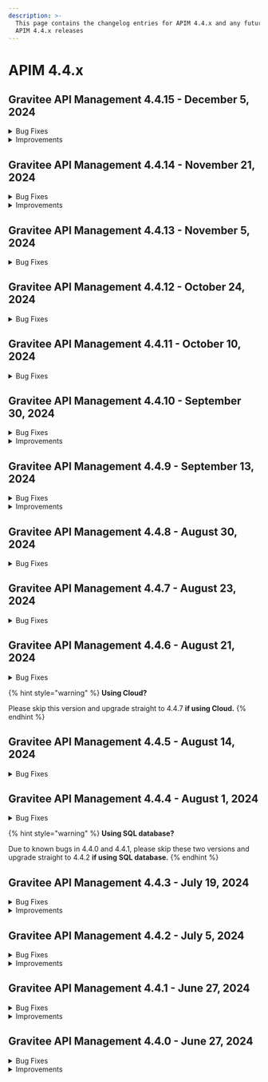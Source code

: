 ```yaml
---
description: >-
  This page contains the changelog entries for APIM 4.4.x and any future patch
  APIM 4.4.x releases
---
```


# APIM 4.4.x
 
## Gravitee API Management 4.4.15 - December 5, 2024
<details>

<summary>Bug Fixes</summary>

**Gateway**

* Websocket subprotocol doesn't work in API GW [#10023](https://github.com/gravitee-io/issues/issues/10023)
* Opensearch configuration and ism policy [#10100](https://github.com/gravitee-io/issues/issues/10100)

**Management API**

* Custom Api key is not resuable between multiple environments [#10131](https://github.com/gravitee-io/issues/issues/10131)
* Page Size Drop Down cannot exceed 100 [#10145](https://github.com/gravitee-io/issues/issues/10145)
* 500 error when listing API categories [#10158](https://github.com/gravitee-io/issues/issues/10158)
* \[APIM]\[Portal] Static data access  [#10162](https://github.com/gravitee-io/issues/issues/10162)
* Unable to find users with emails containing uppercase letters in Gravitee APIM Console and API requests [#10167](https://github.com/gravitee-io/issues/issues/10167)
* Webhook notification for Subscription_Accepted event is missing "owner" details [#10187](https://github.com/gravitee-io/issues/issues/10187)

**Other**

* DataDog issues with plugin v2.4.5 [#10176](https://github.com/gravitee-io/issues/issues/10176)
* Health endpoint result is impacted by filtered probes in timeout [#10189](https://github.com/gravitee-io/issues/issues/10189)

</details>

<details>

<summary>Improvements</summary>

**Management API**

* Improve `/apis/{apiId}/import/swagger?definitionVersion=2.0.0` endpoint performances [#10117](https://github.com/gravitee-io/issues/issues/10117)

  Note: Two new environment variables have been introduced to enhance the configuration. The first, `documentation.audit.max-content-size`, is designed to limit the size of the content saved in audits when a Page is created during an import. The second variable, `documentation.swagger.validate-safe-content`, determines whether the content of an imported OAS is validated for safety during the import process.

</details>


 
## Gravitee API Management 4.4.14 - November 21, 2024
<details>

<summary>Bug Fixes</summary>

**Gateway**

* SSE connections receives messages to the wrong API when connected to rabbitmq  [#10020](https://github.com/gravitee-io/issues/issues/10020)

**Management API**

* API webhook notifier is not working for subscriptions [#10056](https://github.com/gravitee-io/issues/issues/10056)
* MAPI v2 : analytics : /respoinse-statuses : error 404 [#10175](https://github.com/gravitee-io/issues/issues/10175)

**Console**

* When creating an endpoint group, the page is not properly refreshed [#10129](https://github.com/gravitee-io/issues/issues/10129)

**Other**

* API CRD export mismatch on plan when using selection rules [#10179](https://github.com/gravitee-io/issues/issues/10179)

</details>

<details>

<summary>Improvements</summary>

**Other**

* Support expression language in ip filtering policy [#10142](https://github.com/gravitee-io/issues/issues/10142)

</details>


 
## Gravitee API Management 4.4.13 - November 5, 2024
<details>

<summary>Bug Fixes</summary>

**Gateway**

* Inconsistent application of validateSubscription flag [#10120](https://github.com/gravitee-io/issues/issues/10120)
* Sync process failed if subscription exists without the linked API [#10140](https://github.com/gravitee-io/issues/issues/10140)

**Management API**

* Page revisions are still present when the associated API is deleted [#10039](https://github.com/gravitee-io/issues/issues/10039)
* API webhook notifier is not working for subscriptions [#10056](https://github.com/gravitee-io/issues/issues/10056)
* Alert Templates are always created in default environment [#10126](https://github.com/gravitee-io/issues/issues/10126)

**Console**

* Code blocks and long strings of text cause overflow of documentation text in the new dev portal [#10048](https://github.com/gravitee-io/issues/issues/10048)

**Other**

* Gateways can not reconnect to the bridge mapi [#10101](https://github.com/gravitee-io/issues/issues/10101)
* \[gravitee-policy-jwt] Complete gateway disruption occurred in retrieving JWT public keys after startup under a heavy load of API calls [#10119](https://github.com/gravitee-io/issues/issues/10119)

</details>



## Gravitee API Management 4.4.12 - October 24, 2024
<details>

<summary>Bug Fixes</summary>

**Management API**

* Dictionaries not deployed after migration from 3.20.x to 4.x [#10026](https://github.com/gravitee-io/issues/issues/10026)
* User with environment role is not able to create notifications [#10068](https://github.com/gravitee-io/issues/issues/10068)

**Console**

* Unable to delete Cors Allow-Origin URL [#9765](https://github.com/gravitee-io/issues/issues/9765)
* Error on sharding tags page refresh [#10067](https://github.com/gravitee-io/issues/issues/10067)
* Rollback from history removes groups of users from API  [#10074](https://github.com/gravitee-io/issues/issues/10074)
* Upgrade nginx image to 1.27.2 [#10116](https://github.com/gravitee-io/issues/issues/10116)

**Portal**

* Swagger Documentation not showing in portal [#9946](https://github.com/gravitee-io/issues/issues/9946)
* Upgrade nginx image to 1.27.2 [#10116](https://github.com/gravitee-io/issues/issues/10116)

**Helm Charts**

* Set the HaProxy.ProxyProtocol with the Helm chart [#10027](https://github.com/gravitee-io/issues/issues/10027)

**Other**

* \[JDBC] Unable to create federation [#10107](https://github.com/gravitee-io/issues/issues/10107)

</details>

## Gravitee API Management 4.4.11 - October 10, 2024
<details>

<summary>Bug Fixes</summary>

**Gateway**

* Invalid error content/type when using v4 emulation [#9930](https://github.com/gravitee-io/issues/issues/9930)
* \[3.20.X and 4.4.X] DNS Resolution fails for hosts having more than 30 A records [#10051](https://github.com/gravitee-io/issues/issues/10051)
* \[Gateway Distributed Sync] Properly differentiate v2 from v4 API events [#10055](https://github.com/gravitee-io/issues/issues/10055)
* \[gravitee-node] Gravitee metrics return NaN [#10070](https://github.com/gravitee-io/issues/issues/10070)
* Error Key champ not present when using Response Template [#9931](https://github.com/gravitee-io/issues/issues/9931)

**Management API**

* Missing braces in webhook notifier messages when special characters are present [#9856](https://github.com/gravitee-io/issues/issues/9856)
* Debug mode not working when too many gateway started events [#9977](https://github.com/gravitee-io/issues/issues/9977)
* Issue on permissions of the ORGANIZATION_USER role [#10040](https://github.com/gravitee-io/issues/issues/10040)
* Upgrade fails from older version to 4.3.13 with SQL db [#10064](https://github.com/gravitee-io/issues/issues/10064)

**Console**

* Inconsistent display of total APIs between Dashboard and APIs page [#9868](https://github.com/gravitee-io/issues/issues/9868)
* Button color UI bug [#10035](https://github.com/gravitee-io/issues/issues/10035)

**Portal**

* Search bar not sorting results properly on portal for API [#10075](https://github.com/gravitee-io/issues/issues/10075)

**Helm Charts**

* Add serviceAccount in helm chart  [#10057](https://github.com/gravitee-io/issues/issues/10057)
* Helm Chart Issue  [#10091](https://github.com/gravitee-io/issues/issues/10091)

**Other**

* \[gravitee-policy-groovy] Groovy script compilation blocks the Vertx event loop [#9653](https://github.com/gravitee-io/issues/issues/9653)
* \[gravitee-policy-generate-jwt] Generate JWT policy generates incorrect tokens [#9975](https://github.com/gravitee-io/issues/issues/9975)

</details>


 
## Gravitee API Management 4.4.10 - September 30, 2024
<details>

<summary>Bug Fixes</summary>

**Gateway**

* Transfer subscription does not use new plan when V4 emulation is disabled [#10047](https://github.com/gravitee-io/issues/issues/10047)

**Management API**

* Scheduled requests for dynamic properties are run for each pod in a deployment [#9941](https://github.com/gravitee-io/issues/issues/9941)
*  mgmt-api ERROR i.g.r.a.s.n.i.EmailNotifierServiceImpl - No emails extracted from \[] [#9965](https://github.com/gravitee-io/issues/issues/9965)
* Dictionaries not deployed after migration from 3.20.x to 4.x [#10026](https://github.com/gravitee-io/issues/issues/10026)
* Validation for unique names is MISSING in Categories  [#10053](https://github.com/gravitee-io/issues/issues/10053)

**Console**

* Info page of API does not refresh when duplicating the API [#9790](https://github.com/gravitee-io/issues/issues/9790)
* Display issue with lateral collasped menu [#9792](https://github.com/gravitee-io/issues/issues/9792)
* API History shows warning for all policies [#9866](https://github.com/gravitee-io/issues/issues/9866)
* \[APIM] Read only Health check configuration [#9902](https://github.com/gravitee-io/issues/issues/9902)
* API Category endpoint does not work [#9906](https://github.com/gravitee-io/issues/issues/9906)
* Global Dashboard analytics. - filter by status code is not showing data as expected [#9958](https://github.com/gravitee-io/issues/issues/9958)
* Alert Engine parameter not getting updated after modification [#9972](https://github.com/gravitee-io/issues/issues/9972)
* Documentation : clicking "Reset" button doesn't work. [#9994](https://github.com/gravitee-io/issues/issues/9994)
* No display of resource property for redis cache [#10001](https://github.com/gravitee-io/issues/issues/10001)
* Not able to see API events in Dashboard [#10018](https://github.com/gravitee-io/issues/issues/10018)
* Analytics dashboard filtered become empty when a tenant is selected [#10019](https://github.com/gravitee-io/issues/issues/10019)
* Allow API member with right to Env Group to see all group member's of an API [#10021](https://github.com/gravitee-io/issues/issues/10021)
* Redirect user to login screen when JWT token has expired [#10029](https://github.com/gravitee-io/issues/issues/10029)

**Portal**

* Using EL for dynamic limit prevents API subscription through portal [#9978](https://github.com/gravitee-io/issues/issues/9978)
* Users without admin or API access cannot view application API keys in the new dev portal [#10014](https://github.com/gravitee-io/issues/issues/10014)

**Helm Charts**

* APIM Helm chart doesn't configure SSL keystore secret [#9854](https://github.com/gravitee-io/issues/issues/9854)

**Other**

* \[gravitee-entrypoint-webhook] V4 Message API Webhook Timeout Behavior [#9750](https://github.com/gravitee-io/issues/issues/9750)
* \[gravitee-policy-callout-http] Callout policy does not work as expected with fire&forget mode on v4 engine for v2 API [#9937](https://github.com/gravitee-io/issues/issues/9937)
* Command creation failure in database when illegal character is used on a message header in a webhook API [#9979](https://github.com/gravitee-io/issues/issues/9979)
* \[gravitee-policy-message-filtering] Solace Message Acknowledgement [#10010](https://github.com/gravitee-io/issues/issues/10010)
* \[gravitee-policy-data-logging-masking] DLM policies will not allow the DataDog Reporter to forward logs to DataDog if a property is not found [#10044](https://github.com/gravitee-io/issues/issues/10044)

</details>

<details>

<summary>Improvements</summary>

**Management API**

* Management API having lots of "Thread blocked" since the v4 migration [#9952](https://github.com/gravitee-io/issues/issues/9952)

</details>


 
## Gravitee API Management 4.4.9 - September 13, 2024
<details>

<summary>Bug Fixes</summary>

**Gateway**

* Debug mode can impact the sync process [#9976](https://github.com/gravitee-io/issues/issues/9976)
* Handle MongoDB timeout in GatewayNodeMetadataResolver During Installation ID Retrieval [#9982](https://github.com/gravitee-io/issues/issues/9982)

**Management API**

* Upgrade 4.2.5 -> 4.4.2 fails due to existing dashboards type column [#9893](https://github.com/gravitee-io/issues/issues/9893)
* Version is always #1 in api history [#9950](https://github.com/gravitee-io/issues/issues/9950)
* event_organizations and events_latest_organizations liquibase creation script can fail if the organization is linked to multiple environments. [#10011](https://github.com/gravitee-io/issues/issues/10011)

**Console**

* Message-level conditions not working in v4 policy studio [#9335](https://github.com/gravitee-io/issues/issues/9335)
* Unable to change allowed grant type & redirect uri for an application [#9993](https://github.com/gravitee-io/issues/issues/9993)

**Helm Charts**

* \[Helm] Gateway technical ingress miss common label [#9998](https://github.com/gravitee-io/issues/issues/9998)

**Other**

* \[gravitee-tracer-opentelemetry] JWT plan 500 error NPE [#9995](https://github.com/gravitee-io/issues/issues/9995)
* \[gravitee-policy-assign-attributes] - Assign Attributes Policy value field needs to support multiline. [#10012](https://github.com/gravitee-io/issues/issues/10012)

</details>

<details>

<summary>Improvements</summary>

**Helm Charts**

* \[Helm] rework the definition of probes startup, liveness and readiness [#9996](https://github.com/gravitee-io/issues/issues/9996)

</details>


 
## Gravitee API Management 4.4.8 - August 30, 2024
<details>

<summary>Bug Fixes</summary>

**Gateway**

* Decrypt api properties using debug mode [#9943](https://github.com/gravitee-io/issues/issues/9943)
* Impossible to create Date from string in groovy scripts [#9967](https://github.com/gravitee-io/issues/issues/9967)
* XPath not working as expected in gravitee expression language [#9974](https://github.com/gravitee-io/issues/issues/9974)

**Management API**

* Unresponsive/slow UI when emails are sent in APIM 3.x, 4.x [#9522](https://github.com/gravitee-io/issues/issues/9522)

**Console**

* Inappropriate rights for users [#9875](https://github.com/gravitee-io/issues/issues/9875)

</details>


 
## Gravitee API Management 4.4.7 - August 23, 2024
<details>

<summary>Bug Fixes</summary>

**Gateway**

* Unable to start the Gateway when cloud enabled [#9954](https://github.com/gravitee-io/issues/issues/9954)

</details>


 
## Gravitee API Management 4.4.6 - August 21, 2024
<details>

<summary>Bug Fixes</summary>

**Gateway**

* gRPC APIs latency on remote gRPC backend with large response payloads  [#9949](https://github.com/gravitee-io/issues/issues/9949)

**Console**

* gRPC APIs latency on remote gRPC backend with large response payloads  [#9949](https://github.com/gravitee-io/issues/issues/9949)

</details>

{% hint style="warning" %}
**Using Cloud?**&#x20;

Please skip this version and upgrade straight to 4.4.7 **if using Cloud.**&#x20;
{% endhint %}


 
## Gravitee API Management 4.4.5 - August 14, 2024
<details>

<summary>Bug Fixes</summary>

**Gateway**

* Memory leak when using rate-limit with non-responsive Redis [#9928](https://github.com/gravitee-io/issues/issues/9928)
* V4 api redeployments causes memory leak [#9936](https://github.com/gravitee-io/issues/issues/9936)

**Management API**

* Total APIs for Portal API Category endpoint always returns 0 [#9922](https://github.com/gravitee-io/issues/issues/9922)
* Re: \[APIM/Gateway] Override an email template doesn't work [#9934](https://github.com/gravitee-io/issues/issues/9934)

**Console**

* Application names overflow container under API, Plans and Subscriptions [#9872](https://github.com/gravitee-io/issues/issues/9872)
* UI Doesn't work behind google's Identity-Aware Proxy [#9919](https://github.com/gravitee-io/issues/issues/9919)

</details>


 
## Gravitee API Management 4.4.4 - August 1, 2024
<details>

<summary>Bug Fixes</summary>

**Gateway**

* Request timeout in JWT Plan  [#9911](https://github.com/gravitee-io/issues/issues/9911)
* Request timeout when HTTP callout policy with system proxy

**Management API**

* Missing semicolon in Subscriptions Export [#9878](https://github.com/gravitee-io/issues/issues/9878)

**Console**

* Logs Have No Option to Be Opened in New Tab/Window [#9764](https://github.com/gravitee-io/issues/issues/9764)
* Creating a personal token with the same name does not trigger a visual warning [#9873](https://github.com/gravitee-io/issues/issues/9873)

**Other**

* Upgrade failed from 4.3.1 to 4.4.2  [#9901](https://github.com/gravitee-io/issues/issues/9901)
* APIM RPM installation overwrite portal configuration [#9914](https://github.com/gravitee-io/issues/issues/9914)

</details>

{% hint style="warning" %}
**Using SQL database?**&#x20;

Due to known bugs in 4.4.0 and 4.4.1, please skip these two versions and upgrade straight to 4.4.2 **if using SQL database.**&#x20;
{% endhint %}



## Gravitee API Management 4.4.3 - July 19, 2024
<details>

<summary>Bug Fixes</summary>

**Gateway**

* OpenSSL is not available any more [#9849](https://github.com/gravitee-io/issues/issues/9849)
* Gateway Unhealthy when rate limit repository is set to none [#9869](https://github.com/gravitee-io/issues/issues/9869)

**Management API**

* We do not allow a different DNS for the API of the portal and the console [#9721](https://github.com/gravitee-io/issues/issues/9721)
* OpenSSL is not available any more [#9849](https://github.com/gravitee-io/issues/issues/9849)
* JDBC Connection Pool Management Error - follow up ticket [#9851](https://github.com/gravitee-io/issues/issues/9851)

**Console**

* Non idempotent operation when creating APIs/Appplications/Users [#9688](https://github.com/gravitee-io/issues/issues/9688)

**Helm Charts**

* We do not allow a different DNS for the API of the portal and the console [#9721](https://github.com/gravitee-io/issues/issues/9721)

</details>

<details>

<summary>Improvements</summary>

**Console**

* Paginated audit events loading to avoid memory issues [#9768](https://github.com/gravitee-io/issues/issues/9768)

</details>



## Gravitee API Management 4.4.2 - July 5, 2024

<details>

<summary>Bug Fixes</summary>

**Gateway**

* Upgrade to gio 4.4.0 corrupts API Keys [#9834](https://github.com/gravitee-io/issues/issues/9834)
* Add Base64 class in Expression Language whitelist [#9850](https://github.com/gravitee-io/issues/issues/9850)

**Management API**

* Endpoint's target url can be saved with a space or tab [#9791](https://github.com/gravitee-io/issues/issues/9791)
* Unable delete existing PAT tokens [#9801](https://github.com/gravitee-io/issues/issues/9801)
* Error on platform analytics and logs screens when too many applications and/or APIs [#9823](https://github.com/gravitee-io/issues/issues/9823)

**Console**

* Cannot Save Dashboard Updates in UI [#9771](https://github.com/gravitee-io/issues/issues/9771)
* Unable to Add Members to Group During Group Creation [#9783](https://github.com/gravitee-io/issues/issues/9783)
* Endpoint's target url can be saved with a space or tab [#9791](https://github.com/gravitee-io/issues/issues/9791)
* Policy - losing focus when opening documentation [#9802](https://github.com/gravitee-io/issues/issues/9802)
* Dashboard widget not working [#9820](https://github.com/gravitee-io/issues/issues/9820)
* Client Id not saved between Security section and subscriptions during application creation [#9828](https://github.com/gravitee-io/issues/issues/9828)
* JSON to XML policy does not work with default configuration for V4 proxy APIs [#9833](https://github.com/gravitee-io/issues/issues/9833)

**Portal**

* \[portal-next] Curl command for API key in new portal is incorrect [#9843](https://github.com/gravitee-io/issues/issues/9843)

**Other**

* \[gravitee-resource-oauth2-provider-keycloak] Update of 'gravitee-resource-oauth2-provider-keycloak' Plugin [#9628](https://github.com/gravitee-io/issues/issues/9628)
* \[JDBC] Liquibase errors on upgrade to 4.4.x [#9835](https://github.com/gravitee-io/issues/issues/9835)
* \[JDBC] Getting bad SQL grammar exception when querying JDBC access points with pagination [#9836](https://github.com/gravitee-io/issues/issues/9836)

</details>

<details>

<summary>Improvements</summary>

**Management API**

* PrimaryOwner not given in list of APIs [#9678](https://github.com/gravitee-io/issues/issues/9678)
* Improve API synchronization state computation [#9852](https://github.com/gravitee-io/issues/issues/9852)

</details>



## Gravitee API Management 4.4.1 - June 27, 2024

<details>

<summary>Bug Fixes</summary>

**Gateway**

* 500 Internal server error when logs enabled [#9719](https://github.com/gravitee-io/issues/issues/9719)
* Enabled Logging with condition does not work properly [#9756](https://github.com/gravitee-io/issues/issues/9756)

**Management API**

* Override an email template with multiple REST API [#9445](https://github.com/gravitee-io/issues/issues/9445)
* Cannot Create Local User (no email to set password) [#9680](https://github.com/gravitee-io/issues/issues/9680)
* Error in Gravitee OpenAPI spec [#9711](https://github.com/gravitee-io/issues/issues/9711)
* Improve V4 analytics performance [#9810](https://github.com/gravitee-io/issues/issues/9810)
* Unable to access portal from the redirection link [#9815](https://github.com/gravitee-io/issues/issues/9815)
* \[Multi-tenant] The link in the user creation email is invalid [#9816](https://github.com/gravitee-io/issues/issues/9816)
* \[Multi-tenant] The link in the subscription email is invalid [#9817](https://github.com/gravitee-io/issues/issues/9817)

**Console**

* Correct API properties Expression Language for v4 APIs [#9694](https://github.com/gravitee-io/issues/issues/9694)
* When updating a service account email through API, no mail validation is performed [#9709](https://github.com/gravitee-io/issues/issues/9709)
* Enabled Logging with condition does not work properly [#9756](https://github.com/gravitee-io/issues/issues/9756)

**Helm Charts**

* Missing hazelcast dependency in updater mode [#9809](https://github.com/gravitee-io/issues/issues/9809)

**Other**

* \[gravitee-policy-ipfiltering] CIDR block /32 (single IP) not working in the IP Filtering Policy [#9602](https://github.com/gravitee-io/issues/issues/9602)
* \[gravitee-policy-jwt] 500 error on jwt plan with GATEWAY\_KEYS when using "Emulate v4 engine" [#9693](https://github.com/gravitee-io/issues/issues/9693)
* \[MongoDb] Upgraders should use prefix for collection names [#9807](https://github.com/gravitee-io/issues/issues/9807)
* \[JDBC] Unable to search subscription with Postgresql [#9808](https://github.com/gravitee-io/issues/issues/9808)
* \[MongoDb] Api keys do not have the environment field [#9811](https://github.com/gravitee-io/issues/issues/9811)
* \[MongoDb] Subscription environment is erase when updating a subscription [#9812](https://github.com/gravitee-io/issues/issues/9812)

</details>

<details>

<summary>Improvements</summary>

**Management API**

* The name of API/Application/Plan is not given in list of API's subscriptions [#9679](https://github.com/gravitee-io/issues/issues/9679)

**Other**

* \[gravitee-policy-aws-lambda] Allow to dynamically configure AWS policy credentials [#9444](https://github.com/gravitee-io/issues/issues/9444)

</details>



## Gravitee API Management 4.4.0 - June 27, 2024

<details>

<summary>Bug Fixes</summary>

**Gateway**

* Error in the gateway when upgrading connection from http1.1 to http2 [#9757](https://github.com/gravitee-io/issues/issues/9757)
* Socket.io disconnect/reconnect latency [#9766](https://github.com/gravitee-io/issues/issues/9766)

**Management API**

* Pushing an API with API Designer fails [#9761](https://github.com/gravitee-io/issues/issues/9761)
* Inheritance of a V2 API endpoint configuration is not set when importing an OpenAPI spec [#9775](https://github.com/gravitee-io/issues/issues/9775)

**Console**

* Application analytics view logs navigation with filters [#9762](https://github.com/gravitee-io/issues/issues/9762)
* Login via OIDC on Management Console not possible [#9769](https://github.com/gravitee-io/issues/issues/9769)
* Transfer ownership to group shows as option for applications [#9774](https://github.com/gravitee-io/issues/issues/9774)
* Endpoint configuration enable proxy setup just after creation of endpoint [#9780](https://github.com/gravitee-io/issues/issues/9780)
* Filter on 208 status code not available [#9784](https://github.com/gravitee-io/issues/issues/9784)
* IDP Logout does not contain the correct subpath for console. [#9786](https://github.com/gravitee-io/issues/issues/9786)
* Display issues in token generation modal [#9793](https://github.com/gravitee-io/issues/issues/9793)
* In some cases it is difficult to view the configuration in the history menu. [#9800](https://github.com/gravitee-io/issues/issues/9800)

**Portal**

* Current portal incorrectly handles case where API description is "null" [#9785](https://github.com/gravitee-io/issues/issues/9785)
* Documentation too slow [#9788](https://github.com/gravitee-io/issues/issues/9788)

**Other**

* \[gravitee-policy-json-validation] v4 Policy Studio UI doesn't support multi-line values [#9799](https://github.com/gravitee-io/issues/issues/9799)

</details>

<details>

<summary>Improvements</summary>

**Other**

* \[gravitee-policy-groovy] Have access to the binary value of a message content [#9767](https://github.com/gravitee-io/issues/issues/9767)
* \[gravitee-endpoint-kafka] Add a option on kafka endpoint to remove Confluent Wire format header [#9795](https://github.com/gravitee-io/issues/issues/9795)

</details>

